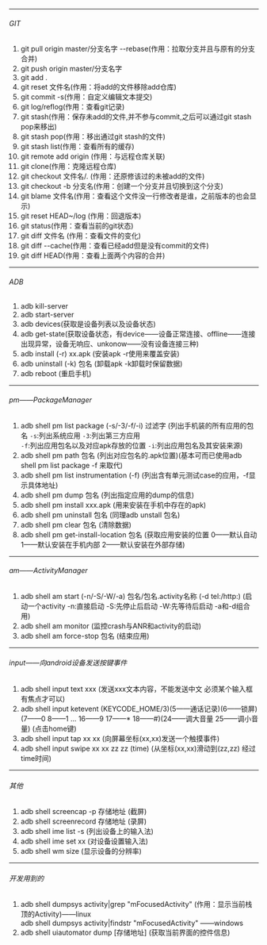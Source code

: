 ***  
###### GIT
1. git pull origin master/分支名字 --rebase(作用：拉取分支并且与原有的分支合并)  
2. git push origin master/分支名字  
3. git add .  
4. git reset 文件名(作用：将add的文件移除add仓库)  
5. git commit -s(作用：自定义编辑文本提交)  
6. git log/reflog(作用：查看git记录)  
7. git stash(作用：保存未add的文件,并不参与commit,之后可以通过git stash pop来移出)  
8. git stash pop(作用：移出通过git stash的文件)  
9. git stash list(作用：查看所有的缓存)
10. git remote add origin (作用：与远程仓库关联)  
11. git clone(作用：克隆远程仓库)  
12. git checkout 文件名/. (作用：还原修该过的未被add的文件)  
13. git checkout -b 分支名(作用：创建一个分支并且切换到这个分支)  
14. git blame 文件名(作用：查看这个文件没一行修改者是谁，之前版本的也会显示)
15. git reset HEAD~/log (作用：回退版本)
16. git status(作用：查看当前的git状态)
17. git diff 文件名 (作用：查看文件的变化)  
18. git diff --cache(作用：查看已经add但是没有commit的文件)
19. git diff HEAD(作用：查看上面两个内容的合并)


***  
###### ADB  
1. adb kill-server  
2. adb start-server  
4. adb devices(获取是设备列表以及设备状态)
5. adb get-state(获取设备状态，有device——设备正常连接、offline——连接出现异常，设备无响应、unkonow——没有设备连接三种)
6. adb install (-r) xx.apk (安装apk -r使用来覆盖安装)
7. adb uninstall (-k) 包名 (卸载apk -k卸载时保留数据)
8. adb reboot (重启手机)

***  
###### pm——PackageManager
1. adb shell pm list package (-s/-3/-f/-i) 过滤字 (列出手机装的所有应用的包名 `-s`:列出系统应用 `-3`:列出第三方应用  
  `-f`:列出应用包名以及对应apk存放的位置 `-i`:列出应用包名及其安装来源)
2. adb shell pm path 包名 (列出对应包名的.apk位置)(基本可而已使用adb shell pm list package -f 来取代)
3. adb shell pm list instrumentation (-f) (列出含有单元测试case的应用，-f显示具体地址)
4. adb shell pm dump 包名 (列出指定应用的dump的信息)
5. adb shell pm install xxx.apk (用来安装在手机中存在的apk)
6. adb shell pm uninstall 包名 (同理adb unstall 包名)
7. adb shell pm clear 包名 (清除数据)
8. adb shell pm get-install-location 包名 (获取应用安装的位置 0——默认自动 1——默认安装在手机内部 2——默认安装在外部存储)

***  
###### am——ActivityManager
1. adb shell am start (-n/-S/-W/-a) 包名/包名.activity名称 (-d tel:/http:) (启动一个activity -n:直接启动 -S:先停止后启动 -W:先等待后启动 -a和-d组合用)
2. adb shell am monitor (监控crash与ANR和activity的启动)
3. adb shell am force-stop 包名 (结束应用)

***  
###### input——向android设备发送按键事件
1. adb shell input text xxx (发送xxx文本内容，不能发送中文 必须某个输入框有焦点才可以)
2. adb shell input ketevent (KEYCODE_HOME/3)(5——通话记录)(6——锁屏)(7——0 8——1 ... 16——9 17——* 18——#)(24——调大音量 25——调小音量) (点击home键)
3. adb shell input tap xx xx (向屏幕坐标(xx,xx)发送一个触摸事件)
4. adb shell input swipe xx xx zz zz (time) (从坐标(xx,xx)滑动到(zz,zz) 经过time时间)

***  
###### 其他
1. adb shell screencap -p 存储地址 (截屏)
2. adb shell screenrecord 存储地址 (录屏)
3. adb shell ime list -s (列出设备上的输入法)
4. adb shell ime set xx (对设备设置输入法)
5. adb shell wm size (显示设备的分辨率)

***  
###### 开发用到的
1. adb shell dumpsys activity|grep "mFocusedActivity" (作用：显示当前栈顶的Activity)——linux  
adb shell dumpsys activity|findstr "mFocusedActivity" ——windows
2. adb shell uiautomator dump [存储地址] (获取当前界面的控件信息)
